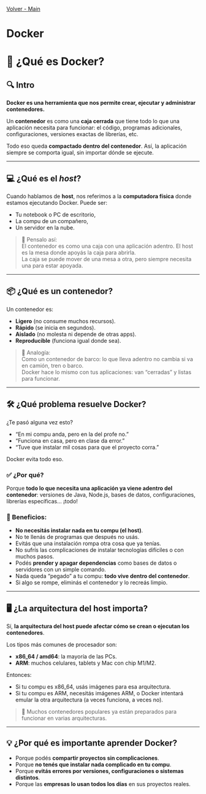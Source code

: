 [Volver - Main](https://github.com/IngSoft-DA2/DA2-Tecnologia/tree/main?tab=readme-ov-file#repositorio-de-clase)

# Docker

# 🧭 ¿Qué es Docker?

## 🔍 Intro

**Docker es una herramienta que nos permite crear, ejecutar y administrar contenedores.**

Un **contenedor** es como una **caja cerrada** que tiene todo lo que una aplicación necesita para funcionar: el código, programas adicionales, configuraciones, versiones exactas de librerías, etc.

Todo eso queda **compactado dentro del contenedor**. Así, la aplicación siempre se comporta igual, sin importar dónde se ejecute.

---

## 💻 ¿Qué es el *host*?

Cuando hablamos de **host**, nos referimos a la **computadora física** donde estamos ejecutando Docker. Puede ser:

- Tu notebook o PC de escritorio,
- La compu de un compañero,
- Un servidor en la nube.

> 🧠 Pensalo así:  
> El contenedor es como una caja con una aplicación adentro. El host es la mesa donde apoyás la caja para abrirla.  
> La caja se puede mover de una mesa a otra, pero siempre necesita una para estar apoyada.

---

## 📦 ¿Qué es un contenedor?

Un contenedor es:

- **Ligero** (no consume muchos recursos).
- **Rápido** (se inicia en segundos).
- **Aislado** (no molesta ni depende de otras apps).
- **Reproducible** (funciona igual donde sea).

> 🧠 Analogía:  
> Como un contenedor de barco: lo que lleva adentro no cambia si va en camión, tren o barco.  
> Docker hace lo mismo con tus aplicaciones: van “cerradas” y listas para funcionar.

---

## 🛠️ ¿Qué problema resuelve Docker?

¿Te pasó alguna vez esto?

- “En mi compu anda, pero en la del profe no.”
- “Funciona en casa, pero en clase da error.”
- “Tuve que instalar mil cosas para que el proyecto corra.”

Docker evita todo eso.

### ✅ ¿Por qué?

Porque **todo lo que necesita una aplicación ya viene adentro del contenedor**: versiones de Java, Node.js, bases de datos, configuraciones, librerías específicas… ¡todo!

### 📌 Beneficios:

- **No necesitás instalar nada en tu compu (el host)**.
- No te llenás de programas que después no usás.
- Evitás que una instalación rompa otra cosa que ya tenías.
- No sufrís las complicaciones de instalar tecnologías difíciles o con muchos pasos.
- Podés **prender y apagar dependencias** como bases de datos o servidores con un simple comando.
- Nada queda “pegado” a tu compu: **todo vive dentro del contenedor**.
- Si algo se rompe, eliminás el contenedor y lo recreás limpio.

---

## 🖥️ ¿La arquitectura del host importa?

Sí, **la arquitectura del host puede afectar cómo se crean o ejecutan los contenedores**.

Los tipos más comunes de procesador son:

- **x86_64 / amd64**: la mayoría de las PCs.
- **ARM**: muchos celulares, tablets y Mac con chip M1/M2.

Entonces:

- Si tu compu es x86_64, usás imágenes para esa arquitectura.
- Si tu compu es ARM, necesitás imágenes ARM, o Docker intentará emular la otra arquitectura (a veces funciona, a veces no).

> 📌 Muchos contenedores populares ya están preparados para funcionar en varias arquitecturas.

---

## 💡 ¿Por qué es importante aprender Docker?

- Porque podés **compartir proyectos sin complicaciones**.
- Porque **no tenés que instalar nada complicado en tu compu**.
- Porque **evitás errores por versiones, configuraciones o sistemas distintos**.
- Porque las **empresas lo usan todos los días** en sus proyectos reales.
